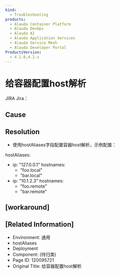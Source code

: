 ```yaml
---
kind:
  - Troubleshooting
products:
  - Alauda Container Platform
  - Alauda DevOps
  - Alauda AI
  - Alauda Application Services
  - Alauda Service Mesh
  - Alauda Developer Portal
ProductsVersion:
  - 4.1.0,4.2.x
---
```

<!-- A type of document that involves encountering a fault, diagnosing it, performing root cause analysis, and providing solutions. -->

# 给容器配置host解析

JIRA Jira：

## Cause

## Resolution
- 使用hostAliases字段配置容器host解析，示例配置：

hostAliases:
- ip: "127.0.0.1"
  hostnames:
  - "foo.local"
  - "bar.local"
- ip: "10.1.2.3"
  hostnames:
  - "foo.remote"
  - "bar.remote"

## [workaround]

## [Related Information]
- Environment: 通用
- hostAliases
- Deployment
- Component: (待归类)
- Page ID: 120095721
- Original Title: 给容器配置host解析

